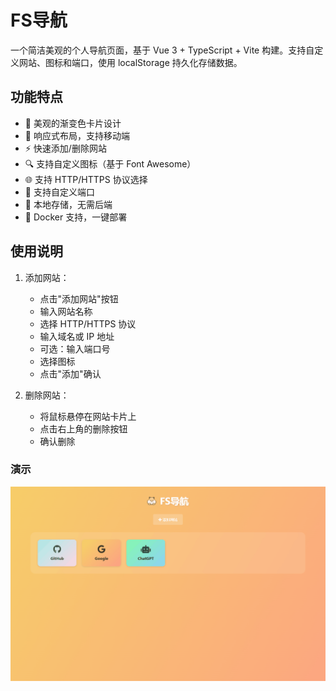 # FS导航

一个简洁美观的个人导航页面，基于 Vue 3 + TypeScript + Vite 构建。支持自定义网站、图标和端口，使用 localStorage 持久化存储数据。

## 功能特点

- 🎨 美观的渐变色卡片设计
- 📱 响应式布局，支持移动端
- ⚡ 快速添加/删除网站
- 🔍 支持自定义图标（基于 Font Awesome）
- 🌐 支持 HTTP/HTTPS 协议选择
- 🔌 支持自定义端口
- 💾 本地存储，无需后端
- 🐳 Docker 支持，一键部署


## 使用说明

1. 添加网站：
   - 点击"添加网站"按钮
   - 输入网站名称
   - 选择 HTTP/HTTPS 协议
   - 输入域名或 IP 地址
   - 可选：输入端口号
   - 选择图标
   - 点击"添加"确认

2. 删除网站：
   - 将鼠标悬停在网站卡片上
   - 点击右上角的删除按钮
   - 确认删除
### 演示

![演示](./gif/nav.gif)
